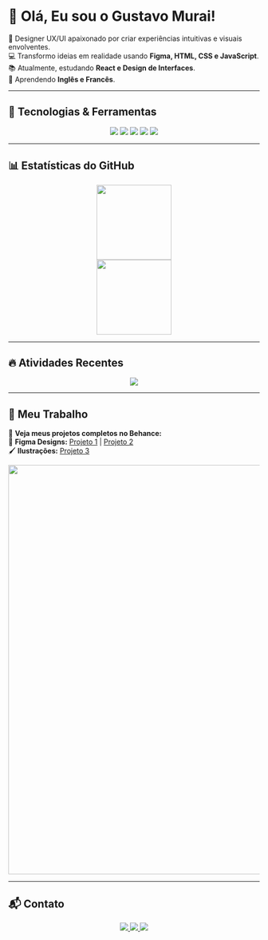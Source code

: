 # 👋 Olá, Eu sou o Gustavo Murai!

🎨 Designer UX/UI apaixonado por criar experiências intuitivas e visuais envolventes.  
💻 Transformo ideias em realidade usando **Figma, HTML, CSS e JavaScript**.  
📚 Atualmente, estudando **React e Design de Interfaces**.  
📖 Aprendendo **Inglês e Francês**.  

---

## 🚀 Tecnologias & Ferramentas  

<div align="center">
  <img src="https://img.shields.io/badge/Figma-UI%2FUX%20Design-blue?style=for-the-badge&logo=figma">
  <img src="https://img.shields.io/badge/Adobe%20XD-UI%2FUX%20Design-purple?style=for-the-badge&logo=adobexd&logoColor=white">
  <img src="https://img.shields.io/badge/HTML5-Front--End-orange?style=for-the-badge&logo=html5">
  <img src="https://img.shields.io/badge/CSS3-Layout-blue?style=for-the-badge&logo=css3">
  <img src="https://img.shields.io/badge/JavaScript-Interatividade-yellow?style=for-the-badge&logo=javascript">
</div>

---

## 📊 Estatísticas do GitHub  

<div align="center">
  <img height="150em" src="https://github-readme-stats.vercel.app/api?username=gustavomurai&count_private=true&theme=github_dark&show_icons=true&cache_seconds=0"/>
  <br>
  <img height="150em" src="https://github-readme-stats.vercel.app/api/top-langs/?username=gustavomurai&layout=compact&theme=github_dark&cache_seconds=0"/>
</div>

---

## 🔥 Atividades Recentes  

<div align="center">
  <img src="https://github-readme-activity-graph.vercel.app/graph?username=gustavomurai&bg_color=0d1117&color=9ed5ff&line=e0f2ff&point=2372d9&area=true&hide_border=true&locale=pt-br"/>
</div>

---

## 🎨 Meu Trabalho  

🔗 **Veja meus projetos completos no Behance:**  
🎨 **Figma Designs:** [Projeto 1](#) | [Projeto 2](#)  
🖌️ **Ilustrações:** [Projeto 3](#)  

<div align="center">
  <a href="https://www.behance.net/Muraiart" target="_blank">
    <img src="https://github.com/gustavomurai/GustavoMurai/assets/140205418/c7be1295-cbb1-4f13-a570-96f1045231ad" width="820px" />
  </a>
</div>

---

## 📬 Contato  

<div align="center">
  <a href="https://www.linkedin.com/in/gustavo-cerqueira-murai-52a815223" target="_blank">
    <img src="https://img.shields.io/badge/-LinkedIn-%230077B5?style=for-the-badge&logo=linkedin&logoColor=white">
  </a>
  <a href="mailto:muraigustavo@gmail.com">
    <img src="https://img.shields.io/badge/-Gmail-%23333?style=for-the-badge&logo=gmail&logoColor=white">
  </a>
  <a href="https://www.behance.net/Muraiart" target="_blank">
    <img src="https://img.shields.io/badge/-Behance-%231776F2?style=for-the-badge&logo=behance&logoColor=white">
  </a>
</div>
